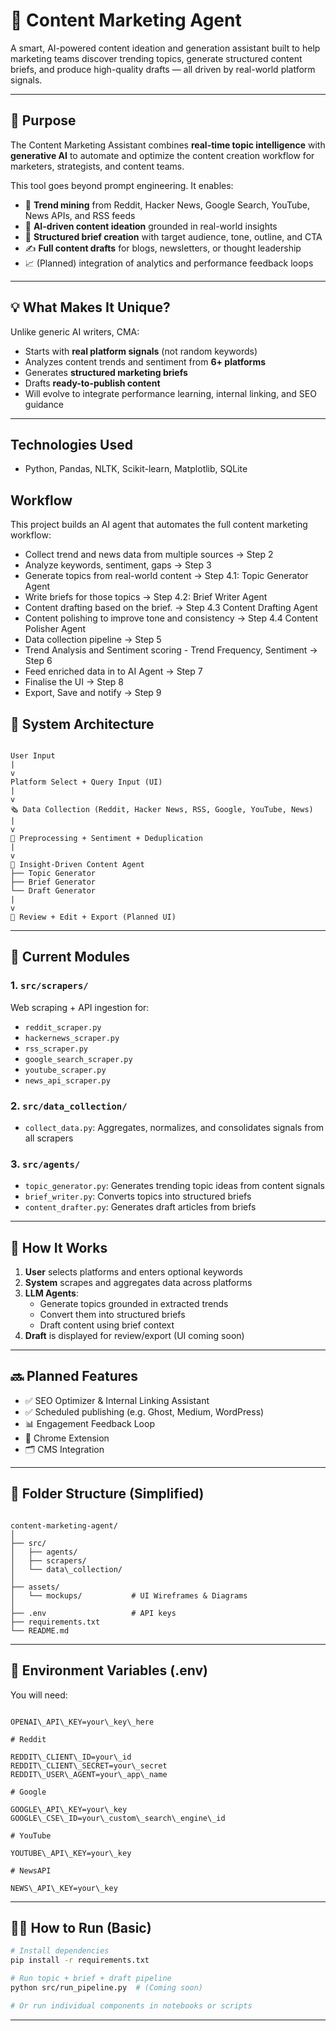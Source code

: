# 🧠 Content Marketing Agent

A smart, AI-powered content ideation and generation assistant built to help marketing teams discover trending topics, generate structured content briefs, and produce high-quality drafts — all driven by real-world platform signals.

---

## 🚀 Purpose

The Content Marketing Assistant combines **real-time topic intelligence** with **generative AI** to automate and optimize the content creation workflow for marketers, strategists, and content teams.

This tool goes beyond prompt engineering. It enables:

- 🚨 **Trend mining** from Reddit, Hacker News, Google Search, YouTube, News APIs, and RSS feeds  
- 🧠 **AI-driven content ideation** grounded in real-world insights  
- 🧾 **Structured brief creation** with target audience, tone, outline, and CTA  
- ✍️ **Full content drafts** for blogs, newsletters, or thought leadership  
- 📈 (Planned) integration of analytics and performance feedback loops  

---

## 💡 What Makes It Unique?

Unlike generic AI writers, CMA:
- Starts with **real platform signals** (not random keywords)
- Analyzes content trends and sentiment from **6+ platforms**
- Generates **structured marketing briefs**
- Drafts **ready-to-publish content**
- Will evolve to integrate performance learning, internal linking, and SEO guidance

---

## Technologies Used

- Python, Pandas, NLTK, Scikit-learn, Matplotlib, SQLite

## Workflow

This project builds an AI agent that automates the full content marketing workflow:
- Collect trend and news data from multiple sources → Step 2
- Analyze keywords, sentiment, gaps → Step 3
- Generate topics from real-world content → Step 4.1: Topic Generator Agent
- Write briefs for those topics → Step 4.2: Brief Writer Agent
- Content drafting based on the brief. → Step 4.3 Content Drafting Agent
- Content polishing to improve tone and consistency → Step 4.4 Content Polisher Agent
- Data collection pipeline → Step 5
- Trend Analysis and Sentiment scoring - Trend Frequency, Sentiment → Step 6
- Feed enriched data in to AI Agent → Step 7
- Finalise the UI → Step 8
- Export, Save and notify → Step 9




## 🧱 System Architecture

```

User Input
|
v
Platform Select + Query Input (UI)
|
v
🗞️ Data Collection (Reddit, Hacker News, RSS, Google, YouTube, News)
|
v
🧪 Preprocessing + Sentiment + Deduplication
|
v
🧠 Insight-Driven Content Agent
├── Topic Generator
├── Brief Generator
└── Draft Generator
|
v
🧾 Review + Edit + Export (Planned UI)

```

---

## 🧩 Current Modules

### 1. `src/scrapers/`
Web scraping + API ingestion for:
- `reddit_scraper.py`
- `hackernews_scraper.py`
- `rss_scraper.py`
- `google_search_scraper.py`
- `youtube_scraper.py`
- `news_api_scraper.py`

### 2. `src/data_collection/`
- `collect_data.py`: Aggregates, normalizes, and consolidates signals from all scrapers

### 3. `src/agents/`
- `topic_generator.py`: Generates trending topic ideas from content signals
- `brief_writer.py`: Converts topics into structured briefs
- `content_drafter.py`: Generates draft articles from briefs

---

## 🔧 How It Works

1. **User** selects platforms and enters optional keywords
2. **System** scrapes and aggregates data across platforms
3. **LLM Agents**:
   - Generate topics grounded in extracted trends
   - Convert them into structured briefs
   - Draft content using brief context
4. **Draft** is displayed for review/export (UI coming soon)

---

## 🔜 Planned Features

- ✅ SEO Optimizer & Internal Linking Assistant  
- ✅ Scheduled publishing (e.g. Ghost, Medium, WordPress)
- 📊 Engagement Feedback Loop
- 📎 Chrome Extension
- 🗂️ CMS Integration

---

## 📁 Folder Structure (Simplified)

```

content-marketing-agent/
│
├── src/
│   ├── agents/
│   ├── scrapers/
│   └── data\_collection/
│
├── assets/
│   └── mockups/           # UI Wireframes & Diagrams
│
├── .env                   # API keys
├── requirements.txt
└── README.md

```

---

## 🔐 Environment Variables (.env)

You will need:

```

OPENAI\_API\_KEY=your\_key\_here

# Reddit

REDDIT\_CLIENT\_ID=your\_id
REDDIT\_CLIENT\_SECRET=your\_secret
REDDIT\_USER\_AGENT=your\_app\_name

# Google

GOOGLE\_API\_KEY=your\_key
GOOGLE\_CSE\_ID=your\_custom\_search\_engine\_id

# YouTube

YOUTUBE\_API\_KEY=your\_key

# NewsAPI

NEWS\_API\_KEY=your\_key

````

---

## 👨‍💻 How to Run (Basic)

```bash
# Install dependencies
pip install -r requirements.txt

# Run topic + brief + draft pipeline
python src/run_pipeline.py  # (Coming soon)

# Or run individual components in notebooks or scripts
````

---

